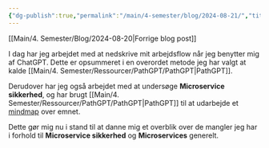 ```yaml
---
{"dg-publish":true,"permalink":"/main/4-semester/blog/2024-08-21/","title":"Ons. d. 21. Aug","created":"2024-08-21T12:01:18.254+02:00"}
---
```



[[Main/4. Semester/Blog/2024-08-20\|Forrige blog post]]

I dag har jeg arbejdet med at nedskrive mit arbejdsflow når jeg benytter mig af
ChatGPT. Dette er opsummeret i en overordet metode jeg har valgt at kalde
[[Main/4. Semester/Ressourcer/PathGPT/PathGPT\|PathGPT]].

Derudover har jeg også arbejdet med at undersøge **Microservice sikkerhed**, og
har brugt [[Main/4. Semester/Ressourcer/PathGPT/PathGPT\|PathGPT]] til at udarbejde et
[mindmap](https://mm.tt/app/map/3399984921?t=Yl16zf8nr5) over emnet.

Dette gør mig nu i stand til at danne mig et overblik over de mangler jeg har i
forhold til **Microservice sikkerhed** og **Microservices** generelt.
